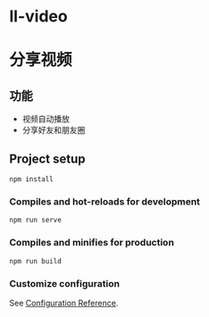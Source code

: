 # ll-video

# 分享视频

## 功能
* 视频自动播放
* 分享好友和朋友圈

## Project setup
```
npm install
```

### Compiles and hot-reloads for development
```
npm run serve
```

### Compiles and minifies for production
```
npm run build
```

### Customize configuration
See [Configuration Reference](https://cli.vuejs.org/config/).
